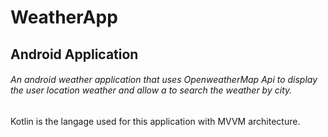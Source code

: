 # WeatherApp
## Android Application
###### An android weather application that uses OpenweatherMap Api to display the user location weather and allow a to search the weather by city.
Kotlin is the langage used for this application with MVVM architecture.
